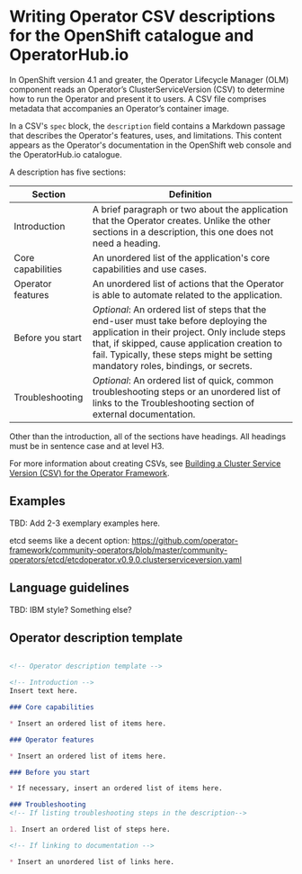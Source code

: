 # Writing Operator CSV descriptions for the OpenShift catalogue and OperatorHub.io

In OpenShift version 4.1 and greater, the Operator Lifecycle Manager (OLM) component reads an Operator’s ClusterServiceVersion (CSV) to determine how to run the Operator and present it to users. A CSV file comprises metadata that accompanies an Operator’s container image.

In a CSV's `spec` block, the `description` field contains a Markdown passage that describes the Operator's features, uses, and limitations. This content appears as the Operator's documentation in the OpenShift web console and the OperatorHub.io catalogue.

A description has five sections:

| Section   |  Definition |
|-----------|---------------|
| Introduction | A brief paragraph or two about the application that the Operator creates. Unlike the other sections in a description, this one does not need a heading. |
| Core capabilities | An unordered list of the application's core capabilities and use cases. |
| Operator features | An unordered list of actions that the Operator is able to automate related to the application. |
| Before you start | _Optional_: An ordered list of steps that the end-user must take before deploying the application in their project. Only include steps that, if skipped, cause application creation to fail. Typically, these steps might be setting mandatory roles, bindings, or secrets. |
| Troubleshooting | _Optional_: An ordered list of quick, common troubleshooting steps or an unordered list of links to the Troubleshooting section of external documentation. |

Other than the introduction, all of the sections have headings. All headings must be in sentence case and at level H3.

For more information about creating CSVs, see [Building a Cluster Service Version (CSV) for the Operator Framework](https://github.com/operator-framework/operator-lifecycle-manager/blob/master/Documentation/design/building-your-csv.md).

## Examples

TBD: Add 2-3 exemplary examples here.

etcd seems like a decent option: https://github.com/operator-framework/community-operators/blob/master/community-operators/etcd/etcdoperator.v0.9.0.clusterserviceversion.yaml

## Language guidelines

TBD: IBM style? Something else? 

## Operator description template

```markdown

<!-- Operator description template -->

<!-- Introduction -->
Insert text here.

### Core capabilities

* Insert an ordered list of items here.

### Operator features

* Insert an ordered list of items here. 

### Before you start

* If necessary, insert an ordered list of items here.

### Troubleshooting
<!-- If listing troubleshooting steps in the description-->

1. Insert an ordered list of steps here.

<!-- If linking to documentation -->

* Insert an unordered list of links here.


```
